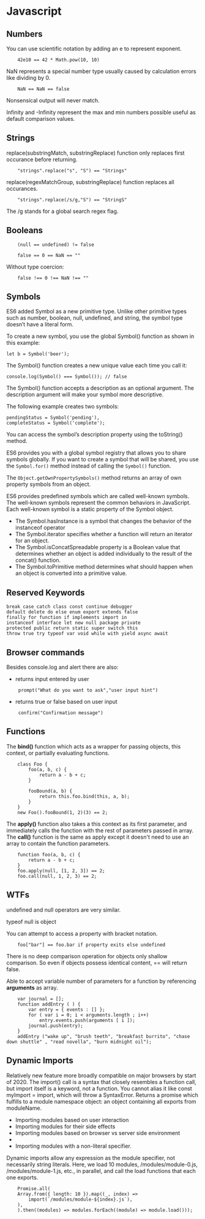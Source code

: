 # Javascript 

## Numbers

You can use scientific notation by adding an e to represent exponent. 
		
		42e10 == 42 * Math.pow(10, 10)

NaN represents a special number type usually caused by calculation errors like dividing by 0. 
		
		NaN == NaN == false

Nonsensical output will never match.

Infinity and -Infinity represent the max and min numbers possible useful as default comparison values. 


## Strings

replace(substringMatch, substringReplace) function only replaces first occurance before returning.  
		
		"strings".replace("s", "S") == "Strings"

replace(regexMatchGroup, substringReplace) function replaces all occurances. 

		"strings".replace(/s/g,"S") == "StringS"

The /g stands for a global search regex flag. 

## Booleans

		(null == undefined) != false

		false == 0 == NaN == "" 

Without type coercion: 

		false !== 0 !== NaN !== ""

## Symbols

ES6 added Symbol as a new primitive type. Unlike other primitive types such as number, boolean, null, undefined, and string, the symbol type doesn’t have a literal form.

To create a new symbol, you use the global Symbol() function as shown in this example:

	let b = Symbol('beer');

The Symbol() function creates a new unique value each time you call it:

	console.log(Symbol() === Symbol()); // false

The Symbol() function accepts a description as an optional argument. The description argument will make your symbol more descriptive.

The following example creates two symbols:

	pendingStatus = Symbol('pending'),
    completeStatus = Symbol('complete');

You can access the symbol’s description property using the toString() method.

ES6 provides you with a global symbol registry that allows you to share symbols globally. If you want to create a symbol that will be shared, you use the `Symbol.for()` method instead of calling the `Symbol()` function.

The `Object.getOwnPropertySymbols()` method returns an array of own property symbols from an object.

ES6 provides predefined symbols which are called well-known symbols. The well-known symbols represent the common behaviors in JavaScript. Each well-known symbol is a static property of the Symbol object.

- The Symbol.hasInstance is a symbol that changes the behavior of the instanceof operator
- The Symbol.iterator specifies whether a function will return an iterator for an object.
- The Symbol.isConcatSpreadable property is a Boolean value that determines whether an object is added individually to the result of the concat() function.
- The Symbol.toPrimitive method determines what should happen when an object is converted into a primitive value.

## Reserved Keywords

	break case catch class const continue debugger
	default delete do else enum export extends false
	finally for function if implements import in
	instanceof interface let new null package private
	protected public return static super switch this
	throw true try typeof var void while with yield async await

## Browser commands

Besides console.log and alert there are also:

-  returns input entered by user
		
		prompt("What do you want to ask","user input hint")

-  returns true or false based on user input 

		confirm("Confirmation message")

## Functions

The **bind()** function which acts as a wrapper for passing objects, this context, or partially evaluating functions.
		
		class Foo {
			foo(a, b, c) {
				return a - b + c;
			}

			fooBound(a, b) {
				return this.foo.bind(this, a, b);
			}
		}
		new Foo().fooBound(1, 2)(3) == 2;

The **apply()** function also takes a this context as its first parameter, and immediately calls the function with the rest of parameters passed in array.
The **call()** function is the same as apply except it doesn't need to use an array to contain the function parameters.

		function foo(a, b, c) {
			return a - b + c;
		}
		foo.apply(null, [1, 2, 3]) == 2;
		foo.call(null, 1, 2, 3) == 2;

## WTFs

undefined and null operators are very similar. 

typeof null is object 

You can attempt to access a property with bracket notation. 

		foo["bar"] == foo.bar if property exits else undefined

There is no deep comparison operation for objects only shallow comparison.
So even if objects possess identical content, == will return false. 

Able to accept variable number of parameters for a function by referencing **arguments** as array.

		var journal = [];
		function addEntry ( ) {
			var entry = { events : [] };
			for ( var i = 0; i < arguments.length ; i++)
				entry.events.push(arguments [ i ]);
			journal.push(entry);
		}
		addEntry ("wake up", "brush teeth", "breakfast burrito", "chase down shuttle" , "read novella", "burn midnight oil");


## Dynamic Imports

Relatively new feature more broadly compatible on major browsers by start of 2020. The import() call is a syntax that closely resembles a function call, but import itself is a keyword, not a function. You cannot alias it like const myImport = import, which will throw a SyntaxError. Returns a promise which fulfills to a module namespace object: an object containing all exports from moduleName.

- Importing modules based on user interaction
- Importing modules for their side effects
- Importing modules based on browser vs server side environment
- 
- Importing modules with a non-literal specifier.

Dynamic imports allow any expression as the module specifier, not necessarily string literals.
Here, we load 10 modules, /modules/module-0.js, /modules/module-1.js, etc., in parallel, and call the load functions that each one exports.

		Promise.all(
		Array.from({ length: 10 }).map((_, index) =>
			import(`/modules/module-${index}.js`),
		),
		).then((modules) => modules.forEach((module) => module.load()));
